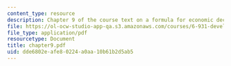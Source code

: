 ```yaml
---
content_type: resource
description: Chapter 9 of the course text on a formula for economic decline.
file: https://ol-ocw-studio-app-qa.s3.amazonaws.com/courses/6-931-development-of-inventions-and-creative-ideas-spring-2008/dde6802eafe80224a0aa10b61b2d5ab5_chapter9.pdf
file_type: application/pdf
resourcetype: Document
title: chapter9.pdf
uid: dde6802e-afe8-0224-a0aa-10b61b2d5ab5
---
```

